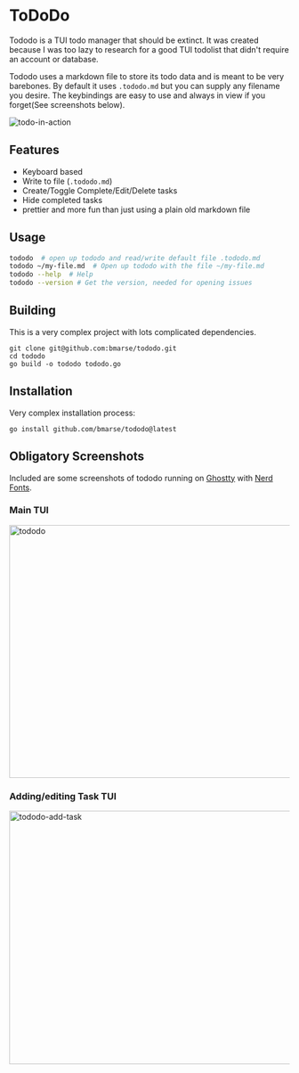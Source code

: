 # ToDoDo
Tododo is a TUI todo manager that should be extinct.  It was created because I was too lazy to research for a good TUI todolist that didn't require an account or database.

Tododo uses a markdown file to store its todo data and is meant to be very barebones.  By default it uses `.tododo.md` but you can supply any filename you desire.  The keybindings are easy to use and always in view if you forget(See screenshots below).

![todo-in-action](https://github.com/user-attachments/assets/78d01768-acc1-47d6-8f67-761b434912e6)


## Features
- Keyboard based
- Write to file (`.tododo.md`)
- Create/Toggle Complete/Edit/Delete tasks
- Hide completed tasks
- prettier and more fun than just using a plain old markdown file


## Usage
```bash
tododo  # open up tododo and read/write default file .tododo.md
tododo ~/my-file.md  # Open up tododo with the file ~/my-file.md
tododo --help  # Help
tododo --version # Get the version, needed for opening issues
```

## Building
This is a very complex project with lots complicated dependencies.
```
git clone git@github.com:bmarse/tododo.git
cd tododo
go build -o tododo tododo.go
```

## Installation
Very complex installation process:
```
go install github.com/bmarse/tododo@latest
```

## Obligatory Screenshots
Included are some screenshots of tododo running on [Ghostty](https://ghostty.org/) with [Nerd Fonts](https://www.nerdfonts.com/).

### Main TUI
<img width="856" height="454" alt="tododo" src="https://github.com/user-attachments/assets/783d0a67-8199-4b96-947d-ee48cc1fe050" />

### Adding/editing Task TUI
<img width="854" height="455" alt="tododo-add-task" src="https://github.com/user-attachments/assets/37643d40-2aeb-4ae1-9d49-abe8694af181" />
